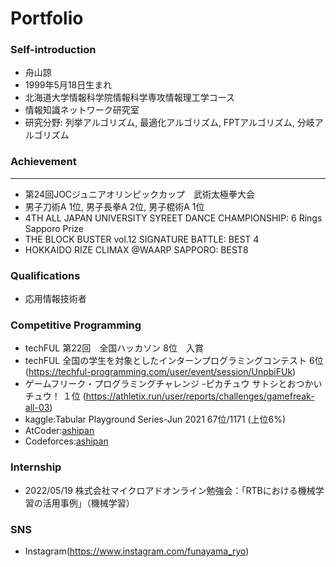 # Portfolio

### Self-introduction

- 舟山諒
- 1999年5月18日生まれ
- 北海道大学情報科学院情報科学専攻情報理工学コース
- 情報知識ネットワーク研究室
- 研究分野: 列挙アルゴリズム, 最適化アルゴリズム, FPTアルゴリズム, 分岐アルゴリズム

### Achievement
 ---
 - 第24回JOCジュニアオリンピックカップ　武術太極拳大会
 - 男子刀術A 1位, 男子長拳A 2位, 男子棍術A 1位
 - 4TH ALL JAPAN UNIVERSITY SYREET DANCE CHAMPIONSHIP: 6 Rings Sapporo Prize
 - THE BLOCK BUSTER vol.12 SIGNATURE BATTLE: BEST 4
 - HOKKAIDO RIZE CLIMAX @WAARP SAPPORO: BEST8
 
 ### Qualifications
 - 応用情報技術者

 
 ### Competitive Programming
 - techFUL 第22回　全国ハッカソン 8位　入賞
 - techFUL 全国の学生を対象としたインターンプログラミングコンテスト 6位
(https://techful-programming.com/user/event/session/UnpbiFUk)
 - ゲームフリーク・プログラミングチャレンジ -ピカチュウ サトシとおつかいチュウ！ １位
(https://athletix.run/user/reports/challenges/gamefreak-all-03) 
 - kaggle:Tabular Playground Series-Jun 2021 67位/1171 (上位6%)
 - AtCoder:[ashipan](https://atcoder.jp/users/ashipan)
 - Codeforces:[ashipan](https://codeforces.com/profile/ashipan)
 
 ### Internship
 - 2022/05/19 株式会社マイクロアドオンライン勉強会：「RTBにおける機械学習の活用事例」（機械学習）
 
 ### SNS
 - Instagram(https://www.instagram.com/funayama_ryo)
 
